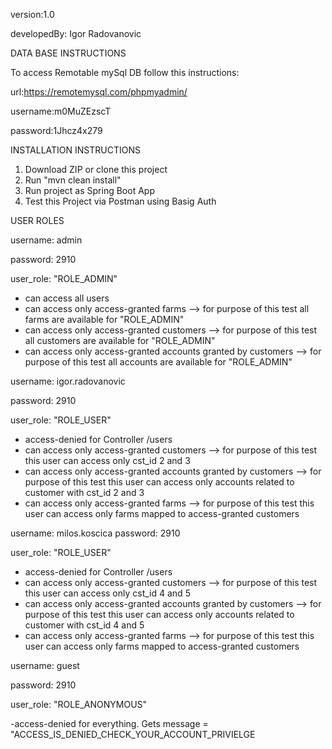 version:1.0

developedBy: Igor Radovanovic

DATA BASE INSTRUCTIONS

To access Remotable mySql DB follow this instructions:

url:https://remotemysql.com/phpmyadmin/

username:m0MuZEzscT

password:1Jhcz4x279


INSTALLATION INSTRUCTIONS
1. Download ZIP or clone this project
2. Run "mvn clean install"
3. Run project as Spring Boot App
4. Test this Project via Postman using Basig Auth

USER ROLES

username: admin

password: 2910 

user_role: "ROLE_ADMIN"

- can access all users
- can access only access-granted farms --> for purpose of this test all farms are available for "ROLE_ADMIN"
- can access only access-granted customers --> for purpose of this test all customers are available for "ROLE_ADMIN"
- can access only access-granted accounts granted by customers --> for purpose of this test all accounts are available for "ROLE_ADMIN"


username: igor.radovanovic 

password: 2910 

user_role: "ROLE_USER"

- access-denied for Controller /users
- can access only access-granted customers --> for purpose of this test this user can access only cst_id 2 and 3
- can access only access-granted accounts granted by customers --> for purpose of this test this user can access only accounts related to customer with cst_id 2 and 3 
- can access only access-granted farms --> for purpose of this test this user can access only farms mapped to access-granted customers


username: milos.koscica 
password: 2910 

user_role: "ROLE_USER"

- access-denied for Controller /users
- can access only access-granted customers --> for purpose of this test this user can access only cst_id 4 and 5
- can access only access-granted accounts granted by customers --> for purpose of this test this user can access only accounts related to customer with cst_id 4 and 5 
- can access only access-granted farms --> for purpose of this test this user can access only farms mapped to access-granted customers


username: guest

password: 2910

user_role: "ROLE_ANONYMOUS"

-access-denied for everything. Gets message = "ACCESS_IS_DENIED_CHECK_YOUR_ACCOUNT_PRIVIELGE

